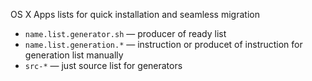 OS X Apps lists for quick installation and seamless migration

* `name.list.generator.sh` — producer of ready list
* `name.list.generation.*` — instruction or producet of instruction for generation list manually
* `src-*` — just source list for generators
